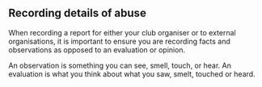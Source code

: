 ## Recording details of abuse

When recording a report for either your club organiser or to external organisations, it is important to ensure you are recording facts and observations as opposed to an evaluation or opinion.

An observation is something you can see, smell, touch, or hear. An evaluation is what you think about what you saw, smelt, touched or heard.
